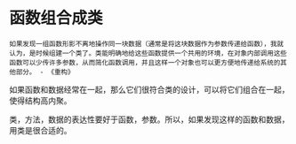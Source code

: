 # 函数组合成类

```
如果发现一组函数形影不离地操作同一块数据（通常是将这块数据作为参数传递给函数），我就认为，是时候组建一个类了。类能明确地给这些函数提供一个共用的环境，在对象内部调用这些函数可以少传许多参数，从而简化函数调用，并且这样一个对象也可以更方便地传递给系统的其他部分。 - 《重构》
```

如果函数和数据经常在一起，那么它们很符合类的设计，可以将它们组合在一起，使得结构高内聚。

类，方法，数据的表达性要好于函数，参数。所以，如果发现这样的函数和数据，用类是很合适的。
